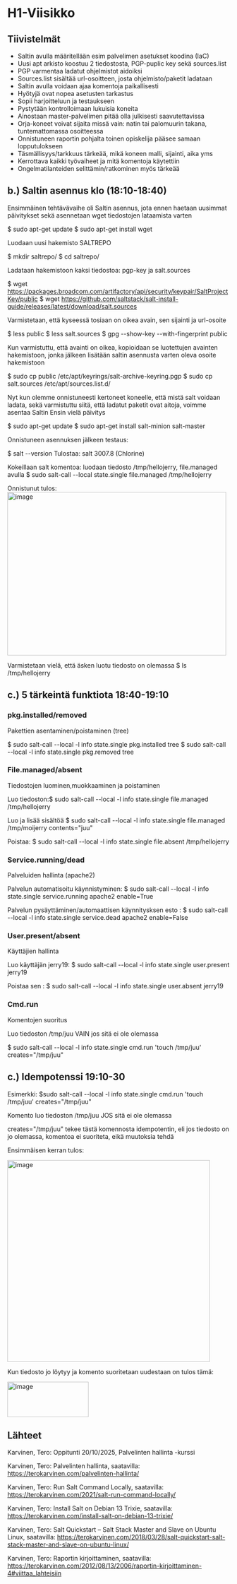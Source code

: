 #  H1-Viisikko
## Tiivistelmät
- Saltin avulla määritellään esim palvelimen asetukset koodina (IaC)
- Uusi apt arkisto koostuu 2 tiedostosta, PGP-puplic key sekä sources.list
- PGP  varmentaa ladatut ohjelmistot aidoiksi
- Sources.list sisältää url-osoitteen, josta ohjelmisto/paketit ladataan
- Saltin avulla voidaan ajaa komentoja paikallisesti
- Hyötyjä ovat nopea asetusten tarkastus
- Sopii harjoitteluun ja testaukseen
- Pystytään kontrolloimaan lukuisia koneita
- Ainostaan master-palvelimen pitää olla julkisesti saavutettavissa
- Orja-koneet voivat sijaita missä vain: natin tai palomuurin takana, tuntemattomassa osoitteessa
- Onnistuneen raportin pohjalta toinen opiskelija pääsee samaan lopputulokseen
- Täsmällisyys/tarkkuus tärkeää, mikä koneen malli, sijainti, aika yms
- Kerrottava kaikki työvaiheet ja mitä komentoja käytettiin
- Ongelmatilanteiden selittämin/ratkominen myös tärkeää

## b.) Saltin asennus klo (18:10-18:40)
Ensimmäinen tehtävävaihe oli Saltin asennus, jota ennen haetaan uusimmat päivitykset sekä asennetaan wget tiedostojen lataamista varten

$ sudo apt-get update
$ sudo apt-get install wget

Luodaan uusi hakemisto SALTREPO

$ mkdir saltrepo/
$ cd saltrepo/

Ladataan hakemistoon kaksi tiedostoa: pgp-key ja salt.sources

$ wget https://packages.broadcom.com/artifactory/api/security/keypair/SaltProjectKey/public
$ wget https://github.com/saltstack/salt-install-guide/releases/latest/download/salt.sources

Varmistetaan, että kyseessä tosiaan on oikea avain, sen sijainti ja url-osoite

$ less public
$ less salt.sources
$ gpg --show-key --with-fingerprint public

Kun varmistuttu, että avainti on oikea, kopioidaan se luotettujen avainten hakemistoon, jonka jälkeen lisätään saltin asennusta varten oleva osoite hakemistoon

$ sudo cp public /etc/apt/keyrings/salt-archive-keyring.pgp
$ sudo cp salt.sources /etc/apt/sources.list.d/

Nyt kun olemme onnistuneesti kertoneet koneelle, että mistä salt voidaan ladata, sekä varmistuttu siitä, että ladatut paketit ovat aitoja, voimme asentaa Saltin
Ensin vielä päivitys

$ sudo apt-get update
$ sudo apt-get install salt-minion salt-master

Onnistuneen asennuksen jälkeen testaus:

$ salt --version
Tulostaa: salt 3007.8 (Chlorine)

Kokeillaan salt komentoa: luodaan tiedosto /tmp/hellojerry, file.managed avulla
$ sudo salt-call --local state.single file.managed /tmp/hellojerry

Onnistunut tulos:
<img width="496" height="370" alt="image" src="https://github.com/user-attachments/assets/188590e8-bc8e-40b0-9d6e-f42e5d687e6b" />

Varmistetaan vielä, että äsken luotu tiedosto on olemassa
$ ls /tmp/hellojerry

## c.) 5 tärkeintä funktiota 18:40-19:10
### pkg.installed/removed
Pakettien asentaminen/poistaminen (tree)

$ sudo salt-call --local -l info state.single pkg.installed tree
$ sudo salt-call --local -l info state.single pkg.removed tree

### File.managed/absent
Tiedostojen luominen,muokkaaminen ja poistaminen

Luo tiedoston:$ sudo salt-call --local -l info state.single file.managed /tmp/hellojerry

Luo ja lisää sisältöä $ sudo salt-call --local -l info state.single file.managed /tmp/moijerry contents="juu"

Poistaa: $ sudo salt-call --local -l info state.single file.absent /tmp/hellojerry

### Service.running/dead
Palveluiden hallinta (apache2)

Palvelun automatisoitu käynnistyminen: $ sudo salt-call --local -l info state.single service.running apache2 enable=True

Palvelun pysäyttäminen/automaattisen käynnitysksen esto : $ sudo salt-call --local -l info state.single service.dead apache2 enable=False

### User.present/absent
Käyttäjien hallinta

Luo käyttäjän jerry19: $ sudo salt-call --local -l info state.single user.present jerry19

Poistaa sen : $ sudo salt-call --local -l info state.single user.absent jerry19

### Cmd.run
Komentojen suoritus

Luo tiedoston /tmp/juu VAIN jos sitä ei ole olemassa

$ sudo salt-call --local -l info state.single cmd.run 'touch /tmp/juu' creates="/tmp/juu"

## c.) Idempotenssi 19:10-30
Esimerkki: 
$sudo salt-call --local -l info state.single cmd.run 'touch /tmp/juu' creates="/tmp/juu"

Komento luo tiedoston /tmp/juu JOS sitä ei ole olemassa

creates="/tmp/juu" tekee tästä komennosta idempotentin, eli jos tiedosto on jo olemassa, komentoa ei suoriteta, eikä muutoksia tehdä

Ensimmäisen kerran tulos:

<img width="459" height="457" alt="image" src="https://github.com/user-attachments/assets/6cb51243-83bd-49d8-9318-cfeece620cdd" />

Kun tiedosto jo löytyy ja komento suoritetaan uudestaan on tulos tämä:

<img width="184" height="80" alt="image" src="https://github.com/user-attachments/assets/fd6f176c-7270-4816-94e2-4a9b9e29f85e" />


## Lähteet
Karvinen, Tero: Oppitunti 20/10/2025, Palvelinten hallinta -kurssi

Karvinen, Tero: Palvelinten hallinta, saatavilla: https://terokarvinen.com/palvelinten-hallinta/

Karvinen, Tero: Run Salt Command Locally, saatavilla: https://terokarvinen.com/2021/salt-run-command-locally/

Karvinen, Tero: Install Salt on Debian 13 Trixie, saatavilla: https://terokarvinen.com/install-salt-on-debian-13-trixie/

Karvinen, Tero: Salt Quickstart – Salt Stack Master and Slave on Ubuntu Linux, saatavilla: https://terokarvinen.com/2018/03/28/salt-quickstart-salt-stack-master-and-slave-on-ubuntu-linux/

Karvinen, Tero: Raportin kirjoittaminen, saatavilla: https://terokarvinen.com/2012/08/13/2006/raportin-kirjoittaminen-4#viittaa_lahteisiin



